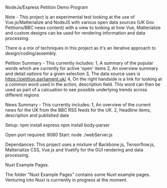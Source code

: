 NodeJs/Express Petition Demo Program

Note - This project is an experimental test looking at the use of Vue.js/Matterialize and NodeJS with various open data sources (UK Gov Petitions/BBC news content) with a view to looking at how Vue, Matterialize and custom designs can be used for rendering information and data processing.

There is a mix of techniques in this project as it's an iterative approach to design/coding/assembly.

Petition Summary - This currently includes:
1, A summary of the popular words which are currently for active 'open' items
2, An overview summary and detail options for a given selection
3, The data source uses is https://petition.parliament.uk/
4, On the right handside is a link for looking at a common word used in the action, description field. This word can then be used as part of a calcuation to see possible underlying trends across different regions

News Summary - This currently includes:
1, An overview of the current news for the UK from the BBC RSS feeds for the UK.
2, Headline items, description and published date

Setup:
npm install express
npm install body-parser

Open port required: 9080
Start: node ./webServer.js

Dependances:
This project uses a mixture of Backbone.js, Tensorflow.js, Matterialize CSS, Vue.js and Vuetify for the GUI rendering and data processing.

Nuxt Example Pages.

The folder "Nuxt Example Pages" contains some Nuxt example pages. Venturing into Nuxt is currrently in progress at the moment.
